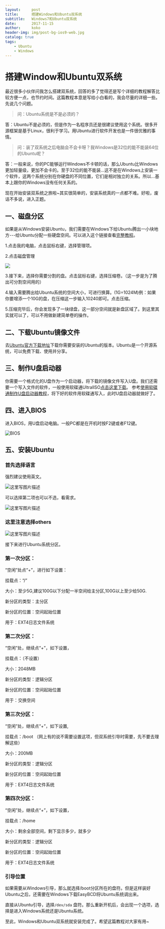 ```yaml
---
layout:     post
title:      搭建Windows和Ubuntu双系统
subtitle:   Windows7和Ubuntu双系统
date:       2017-11-15
author:     koko
header-img: img/post-bg-ios9-web.jpg
catalog: true
tags:
    - Ubuntu
    - Windows
---
```


# 搭建Window和Ubuntu双系统

最近很多小伙伴问我怎么搭建双系统，回答的多了觉得还是写个详细的教程解答比较方便一点，也节约时间。这篇教程本意是写给小白看的，我会尽量的详细一些。
先说几个问题。

>问：Ubuntu系统是不是必须的？

答：Ubuntu不是必须的，但是作为一名程序员还是很建议使用这个系统。很多开源框架是基于Linux，很利于学习。用Ubuntu进行软件开发也是一件很优雅的事情。

>问：装了双系统之后电脑会不会卡呀？我Windows是32位的能不能装64位的Ubuntu呢？

答：一般来说，你的PC能够运行Windows不卡顿的话，那么Ubuntu比Windows更加轻量级，更加不会卡的。至于32位的能不能装...这不是在Windows上安装一个软件，这两个系统分别在你硬盘的不同位置，它们是相对独立的关系。所以...基本上跟你的Windows没有任何关系的。

现在开始安装双系统之旅啦~其实很简单的，安装系统真的一点都不难。好啦，废话不多说，进入正题。

## 一、磁盘分区
如果是从Windows安装Ubuntu，我们需要在Windows下给Ubuntu腾出一小块地方---给Ubuntu分配一些硬盘空间。可以进入这个链接查看[完整教程](https://jingyan.baidu.com/article/4b07be3c79863648b380f314.html)。

1.点击我的电脑，点击鼠标右键，选择管理项。

2.点击磁盘管理



![](http://img.blog.csdn.net/20171114210819603?watermark/2/text/aHR0cDovL2Jsb2cuY3Nkbi5uZXQva29rb3plbmcxOTk1/font/5a6L5L2T/fontsize/400/fill/I0JBQkFCMA==/dissolve/70/gravity/SouthEast)

3.接下来，选择你需要分割的盘。点击鼠标右键，选择压缩卷。（这一步是为了腾出可分割空间用的）

4.输入需要腾出给Ubuntu系统的空间大小，可进行换算。(1G=1024M)例：如果你要增添一个10G的盘，在压缩这一步输入10240即可。点击压缩。

5.压缩完毕后，你会发现多了一块绿盘，这一部分空间就是新盘区域了。到这里其实就可以了，可以不用做新建简单卷的操作。


## 二、下载Ubuntu镜像文件

去[Ubuntu官方下载地址](http://cn.ubuntu.com/download/)下载你需要安装的Ubuntu的版本。Ubuntu是一个开源系统，可以免费下载、使用并分享。

## 三、制作U盘启动器

你需要一个格式化的U盘作为一个启动器，将下载的镜像文件写入U盘。我们还需要一个写入文件的软件，一般使用软碟通UltralISO[点击这里下载](http://cn.ezbsystems.com/ultraiso/)。
参考[使用软碟通制作U盘启动器教程](https://jingyan.baidu.com/article/a378c960630e61b329283045.html)，将下好的软件用软碟通写入，此时U盘启动器就做好了。

## 四、进入BIOS

进入BIOS，用U盘启动电脑。一般PC都是在开机时按F2键或者F12键。


![BIOS](http://img.blog.csdn.net/20161209205409537?watermark/2/text/aHR0cDovL2Jsb2cuY3Nkbi5uZXQvQnlDaGVuNjIz/font/5a6L5L2T/fontsize/400/fill/I0JBQkFCMA==/dissolve/70/gravity/Center)

## 五、安装Ubuntu

### 首先选择语言

强烈建议使用英文。


![这里写图片描述](http://img.blog.csdn.net/20161209205420506?watermark/2/text/aHR0cDovL2Jsb2cuY3Nkbi5uZXQvQnlDaGVuNjIz/font/5a6L5L2T/fontsize/400/fill/I0JBQkFCMA==/dissolve/70/gravity/Center)

可以选择第二项也可以不选，看需求。

![这里写图片描述](http://img.blog.csdn.net/20161209205430714?watermark/2/text/aHR0cDovL2Jsb2cuY3Nkbi5uZXQvQnlDaGVuNjIz/font/5a6L5L2T/fontsize/400/fill/I0JBQkFCMA==/dissolve/70/gravity/Center)

### 这里注意选择others


![这里写图片描述](http://img.blog.csdn.net/20161209205441308?watermark/2/text/aHR0cDovL2Jsb2cuY3Nkbi5uZXQvQnlDaGVuNjIz/font/5a6L5L2T/fontsize/400/fill/I0JBQkFCMA==/dissolve/70/gravity/Center)

接下来进行Ubuntu系统分区。

### 第一次分区：

“空闲”处点“+”，进行如下设置：

挂载点：“/”

大小：至少5G,建议100G以下分配一半空间给主分区,100G以上至少给50G.

新分区的类型：主分区

新分区的位置：空间起始位置

用于：EXT4日志文件系统

### 第二次分区：

“空闲”处，继续点“+”，如下设置，

挂载点：（不设置）

大小：2048MB

新分区的类型：逻辑分区

新分区的位置：空间起始位置

用于：交换空间

### 第三次分区：

“空闲”处，继续点“+”，如下设置,

挂载点：/boot  （网上有的说不需要设置这项，但双系统引导时需要，先不要去理解这些）

大小：200MB

新分区的类型：逻辑分区

新分区的位置：空间起始位置

用于：EXT4日志文件系统

### 第四次分区：

“空闲”处，继续点“+”，如下设置，

挂载点：/home

大小：剩余全部空间，剩下显示多少，就多少

新分区的类型：逻辑分区

新分区的位置：空间起始位置

用于：EXT4日志文件系统

### 引导位置
如果需要从Windows引导，那么就选择/boot分区所在的盘符。但是这样装好Ubuntu之后，还需要在Windows下载EasyBCD将Ubuntu系统调出来。

直接从Ubuntu引导，选择`/dev/sda` 盘符。那么重新开机后，会出现一个选项，选择是进入Windows系统还是Ubuntu系统。

至此，Windows和Ubuntu双系统就安装完成了。希望这篇教程对大家有用~



